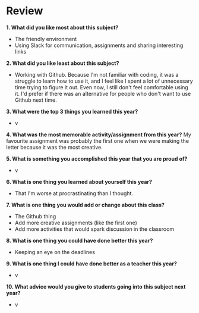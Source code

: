 # Review

**1. What did you like most about this subject?**
- The friendly environment
- Using Slack for communication, assignments and sharing interesting links

**2. What did you like least about this subject?**
- Working with Github. Because I'm not familiar with coding, it was a struggle to learn how to use it, and I feel like I spent a lot of unnecessary time trying to figure it out. Even now, I still don't feel comfortable using it. I'd prefer if there was an alternative for people who don't want to use Github next time.

**3. What were the top 3 things you learned this year?**
- v

**4. What was the most memorable activity/assignment from this year?**
My favourite assignment was probably the first one when we were making the letter because it was the most creative.

**5. What is something you accomplished this year that you are proud of?**
- v

**6. What is one thing you learned about yourself this year?**
- That I'm worse at procrastinating than I thought.


**7. What is one thing you would add or change about this class?**
- The Github thing
- Add more creative assignments (like the first one)
- Add more activities that would spark discussion in the classroom

**8. What is one thing you could have done better this year?**
- Keeping an eye on the deadlines

**9. What is one thing I could have done better as a teacher this year?**
- v

**10. What advice would you give to students going into this subject next year?**
- v
